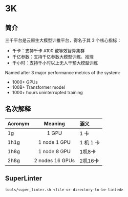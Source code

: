 # 3K

## 简介

三千平台是云原生大模型训推平台，得名于其 3 个核心指标：
* 千卡：支持千卡 A100 或等效智算集群
* 千亿参数：支持千亿参数大模型训练、推理
* 千小时：支持千小时以上无人干预大模型训练

Named after 3 major performance metrics of the system:
* 1000+ GPUs
* 100B+ Transformer model
* 1000+ hours uninterrupted training

## 名次解释

| Acronym  |      Meaning  |  涵义 |
|----------|:-------------:|:------|
| 1g   | 1 GPU           | 1 卡 |
| 1h1g | 1 node 1 GPU    | 1 机 1 卡 |
| 1h8g | 1 node 8 GPU    | 1机8卡  |
| 2h8g | 2 nodes 16 GPUs | 2机16卡 |

## SuperLinter

```shell
tools/super_linter.sh <file-or-directory-to-be-linted>
```
